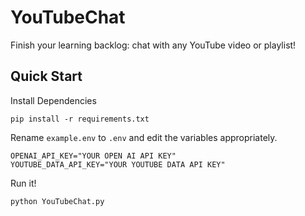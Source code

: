 # YouTubeChat
Finish your learning backlog: chat with any YouTube video or playlist!

## Quick Start
Install Dependencies
```shell
pip install -r requirements.txt
```
Rename `example.env` to `.env` and edit the variables appropriately.
```
OPENAI_API_KEY="YOUR OPEN AI API KEY"
YOUTUBE_DATA_API_KEY="YOUR YOUTUBE DATA API KEY"
```
Run it!
```shell
python YouTubeChat.py
```
